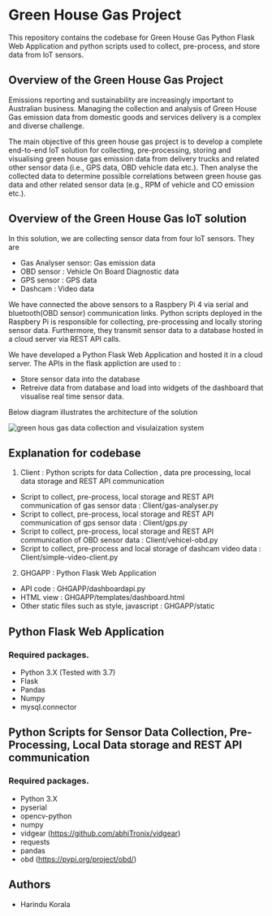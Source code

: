 # Green House Gas Project

This repository contains the codebase for Green House Gas Python Flask Web Application and python scripts used to collect, pre-process, and store data from IoT sensors.

## Overview of the Green House Gas Project 

Emissions reporting and sustainability are increasingly important to Australian business. Managing the collection and analysis of Green House Gas emission data from domestic goods and services delivery is a complex and diverse challenge. 

The main objective of this green house gas project is to develop a complete end-to-end IoT solution for collecting, pre-processing, storing and visualising green house gas emission data from delivery trucks and related other sensor data (i.e., GPS data, OBD vehicle data etc.). Then analyse the collected data to determine possible correlations between green house gas data and other related sensor data (e.g., RPM of vehicle and CO emission etc.). 

## Overview of the Green House Gas IoT solution

In this solution, we are collecting sensor data from four IoT sensors. They are 
- Gas Analyser sensor: Gas emission data 
- OBD sensor : Vehicle On Board Diagnostic data
- GPS sensor : GPS data
- Dashcam : Video data

We have connected the above sensors to a Raspbery Pi 4 via serial and bluetooth(OBD sensor) communication links. Python scripts deployed in the Raspbery Pi is responsible for collecting, pre-processing and locally storing sensor data. Furthermore, they transmit sensor data to a database hosted in a cloud server via REST API calls.

We have developed a Python Flask Web Application and hosted it in a cloud server. The APIs in the flask appliction are used to :
- Store sensor data into the database
- Retreive data from database and load into widgets of the dashboard that visualise real time sensor data. 

Below diagram illustrates the architecture of the solution

![green hous gas data collection and visulaization system](https://user-images.githubusercontent.com/4996419/113511100-81823700-95a1-11eb-92b8-7ca495b9e76f.png)

## Explanation for codebase

1. Client : Python scripts for data Collection , data pre processing, local data storage and REST API communication 
  - Script to collect, pre-process, local storage and REST API communication of gas sensor data :  Client/gas-analyser.py
  - Script to collect, pre-process, local storage and REST API communication of gps sensor data :  Client/gps.py
  - Script to collect, pre-process, local storage and REST API communication of OBD sensor data :  Client/vehicel-obd.py
  - Script to collect, pre-process and local storage of dashcam video data : Client/simple-video-client.py
2. GHGAPP : Python Flask Web Application
  - API code : GHGAPP/dashboardapi.py 
  - HTML view : GHGAPP/templates/dashboard.html
  - Other static files such as style, javascript : GHGAPP/static

## Python Flask Web Application 

### Required packages. 

- Python 3.X (Tested with 3.7)
- Flask
- Pandas
- Numpy
- mysql.connector

## Python Scripts for Sensor Data Collection, Pre-Processing, Local Data storage and REST API communication

### Required packages. 

- Python 3.X
- pyserial
- opencv-python
- numpy
- vidgear (https://github.com/abhiTronix/vidgear)
- requests
- pandas
- obd (https://pypi.org/project/obd/)


## Authors

- Harindu Korala

